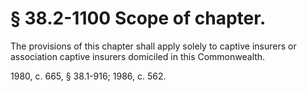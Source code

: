 # § 38.2-1100 Scope of chapter.

<p>The provisions of this chapter shall apply solely to captive insurers or association captive insurers domiciled in this Commonwealth.</p><p>1980, c. 665, § 38.1-916; 1986, c. 562.</p>